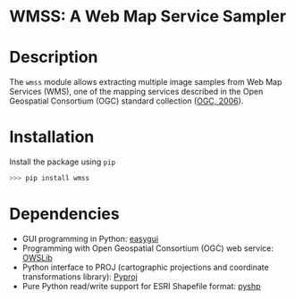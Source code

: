 # WMSS: A Web Map Service Sampler

# Description

The `wmss` module allows extracting multiple image samples from Web Map Services (WMS), one of the mapping services described in the Open Geospatial Consortium (OGC) standard collection ([OGC, 2006](https://www.ogc.org/standards/wms)).

# Installation

Install the package using `pip`

~~~~~~~~~~~~~~~~~~~~~~~~~~~~~~~~~~~~~~~~~~~~~~~~~~~~~~~~~~ Python 
>>> pip install wmss
~~~~~~~~~~~~~~~~~~~~~~~~~~~~~~~~~~~~~~~~~~~~~~~~~~~~~~~~~~

# Dependencies

- GUI programming in Python: [easygui](https://pypi.org/project/easygui/)
- Programming with Open Geospatial Consortium (OGC) web service: [OWSLib](https://pypi.org/project/OWSLib/)
- Python interface to PROJ (cartographic projections and coordinate transformations library): [Pyproj](https://pypi.org/project/pyproj/)
- Pure Python read/write support for ESRI Shapefile format: [pyshp](https://pypi.org/project/pyshp/)